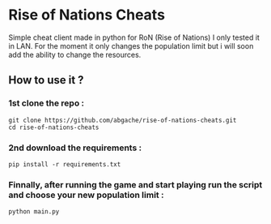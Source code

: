 # Rise of Nations Cheats
Simple cheat client made in python for RoN (Rise of Nations)
I only tested it in LAN.
For the moment it only changes the population limit but i will soon add the ability to change the resources.

## How to use it ?
### 1st clone the repo :
```
git clone https://github.com/abgache/rise-of-nations-cheats.git
cd rise-of-nations-cheats
```
### 2nd download the requirements :
```
pip install -r requirements.txt
```
### Finnally, __after running the game and start playing__ run the script and choose your new population limit :
```
python main.py
```

